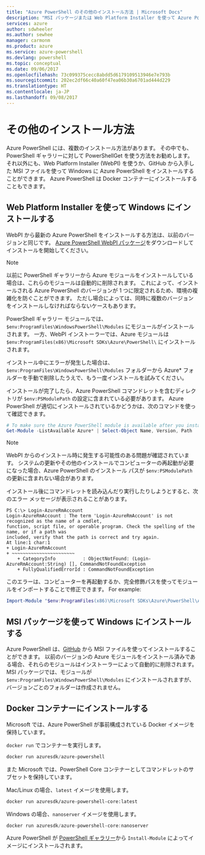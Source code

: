 ```yaml
---
title: "Azure PowerShell のその他のインストール方法 | Microsoft Docs"
description: "MSI パッケージまたは Web Platform Installer を使って Azure PowerShell をインストールする方法について説明します。"
services: azure
author: sdwheeler
ms.author: sewhee
manager: carmonm
ms.product: azure
ms.service: azure-powershell
ms.devlang: powershell
ms.topic: conceptual
ms.date: 09/06/2017
ms.openlocfilehash: 73c099375cecc8abdd5d6179109513946e7e793b
ms.sourcegitcommit: 202ec2df66c40a60f47ea06b30a6701ad444d229
ms.translationtype: HT
ms.contentlocale: ja-JP
ms.lasthandoff: 09/08/2017
---
```

# <a name="other-installation-methods"></a>その他のインストール方法

Azure PowerShell には、複数のインストール方法があります。 その中でも、PowerShell ギャラリーに対して PowerShellGet を使う方法をお勧めします。 それ以外にも、Web Platform Installer (WebPI) を使うか、GitHub から入手した MSI ファイルを使って Windows に Azure PowerShell をインストールすることができます。 Azure PowerShell は Docker コンテナーにインストールすることもできます。

## <a name="install-on-windows-using-the-web-platform-installer"></a>Web Platform Installer を使って Windows にインストールする

WebPI から最新の Azure PowerShell をインストールする方法は、以前のバージョンと同じです。
[Azure PowerShell WebPI パッケージ](http://aka.ms/webpi-azps)をダウンロードしてインストールを開始してください。

> [!NOTE]
> 以前に PowerShell ギャラリーから Azure モジュールをインストールしている場合は、これらのモジュールは自動的に削除されます。 これによって、インストールされる Azure PowerShell のバージョンが 1 つに限定されるため、環境の複雑化を防ぐことができます。 ただし場合によっては、同時に複数のバージョンをインストールしなければならないケースもあります。
>
> PowerShell ギャラリー モジュールでは、`$env:ProgramFiles\WindowsPowerShell\Modules` にモジュールがインストールされます。 一方、WebPI インストーラーでは、Azure モジュールは `$env:ProgramFiles(x86)\Microsoft SDKs\Azure\PowerShell\` にインストールされます。
>
> インストール中にエラーが発生した場合は、`$env:ProgramFiles\WindowsPowerShell\Modules` フォルダーから Azure* フォルダーを手動で削除したうえで、もう一度インストールを試みてください。

インストールが完了したら、Azure PowerShell コマンドレットを含むディレクトリが `$env:PSModulePath` の設定に含まれている必要があります。 Azure PowerShell が適切にインストールされているかどうかは、次のコマンドを使って確認できます。

```powershell
# To make sure the Azure PowerShell module is available after you install
Get-Module -ListAvailable Azure* | Select-Object Name, Version, Path
```

> [!NOTE]
> WebPI からのインストール時に発生する可能性のある問題が確認されています。 システムの更新やその他のインストールでコンピューターの再起動が必要になった場合、Azure PowerShell のインストール パスが `$env:PSModulePath` の更新に含まれない場合があります。

インストール後にコマンドレットを読み込んだり実行したりしようとすると、次のエラー メッセージが表示されることがあります。

```
PS C:\> Login-AzureRmAccount
Login-AzureRmAccount : The term 'Login-AzureRmAccount' is not recognized as the name of a cmdlet,
function, script file, or operable program. Check the spelling of the name, or if a path was
included, verify that the path is correct and try again.
At line:1 char:1
+ Login-AzureRmAccount
+ ~~~~~~~~~~~~~~~~~~~~~~~
    + CategoryInfo          : ObjectNotFound: (Login-AzureRmAccount:String) [], CommandNotFoundException
    + FullyQualifiedErrorId : CommandNotFoundException
```

このエラーは、コンピューターを再起動するか、完全修飾パスを使ってモジュールをインポートすることで修正できます。 For example:

```powershell
Import-Module "$env:ProgramFiles(x86)\Microsoft SDKs\Azure\PowerShell\AzureRM.psd1"
```

## <a name="install-on-windows-using-the-msi-package"></a>MSI パッケージを使って Windows にインストールする

Azure PowerShell は、[GitHub](https://github.com/Azure/azure-powershell/releases/latest) から MSI ファイルを使ってインストールすることができます。 以前のバージョンの Azure モジュールをインストール済みである場合、それらのモジュールはインストーラーによって自動的に削除されます。 MSI パッケージでは、モジュールが `$env:ProgramFiles\WindowsPowerShell\Modules` にインストールされますが、バージョンごとのフォルダーは作成されません。

## <a name="install-in-a-docker-container"></a>Docker コンテナーにインストールする

Microsoft では、Azure PowerShell が事前構成されている Docker イメージを保持しています。

`docker run` でコンテナーを実行します。

```powershell
docker run azuresdk/azure-powershell
```

また Microsoft では、PowerShell Core コンテナーとしてコマンドレットのサブセットを保持しています。

Mac/Linux の場合、`latest` イメージを使用します。

```bash
docker run azuresdk/azure-powershell-core:latest
```

Windows の場合、`nanoserver` イメージを使用します。

```powershell
docker run azuresdk/azure-powershell-core:nanoserver
```

Azure PowerShell が [PowerShell ギャラリー](https://www.powershellgallery.com/)から `Install-Module` によってイメージにインストールされます。